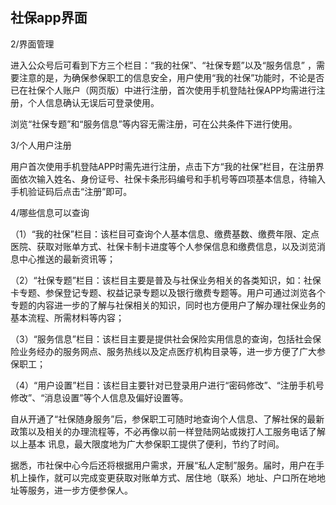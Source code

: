 ## 社保app界面

2/界面管理

进入公众号后可看到下方三个栏目：“我的社保”、“社保专题”以及“服务信息” ，需要注意的是，为确保参保职工的信息安全，用户使用“我的社保”功能时，不论是否已在社保个人账户（网页版）中进行注册，首次使用手机登陆社保APP均需进行注册，个人信息确认无误后可登录使用。

浏览“社保专题”和“服务信息”等内容无需注册，可在公共条件下进行使用。

3/个人用户注册

用户首次使用手机登陆APP时需先进行注册，点击下方“我的社保”栏目，在注册界面依次输入姓名、身份证号、社保卡条形码编号和手机号等四项基本信息，待输入手机验证码后点击“注册”即可。

4/哪些信息可以查询

（1）“我的社保”栏目：该栏目可查询个人基本信息、缴费基数、缴费年限、定点医院、获取对账单方式、社保卡制卡进度等个人参保信息和缴费信息，以及浏览消息中心推送的最新资讯等；

（2）“社保专题”栏目：该栏目主要是普及与社保业务相关的各类知识，如：社保卡专题、参保登记专题、权益记录专题以及银行缴费专题等。用户可通过浏览各个专题的内容进一步的了解与社保相关的知识，同时也方便用户了解办理社保业务的基本流程、所需材料等内容；

（3）“服务信息”栏目：该栏目主要是提供社会保险实用信息的查询，包括社会保险业务经办的服务网点、服务热线以及定点医疗机构目录等，进一步方便了广大参保职工；

（4）“用户设置”栏目：该栏目主要针对已登录用户进行“密码修改”、“注册手机号修改”、“消息设置”等个人信息及偏好设置等。

自从开通了“社保随身服务”后，参保职工可随时地查询个人信息、了解社保的最新政策以及相关的办理流程等，不必再像以前一样登陆网站或拨打人工服务电话了解以上基本 讯息，最大限度地为广大参保职工提供了便利，节约了时间。

据悉，市社保中心今后还将根据用户需求，开展“私人定制”服务。届时，用户在手机上操作，就可以完成变更获取对账单方式、居住地（联系）地址、户口所在地地址等服务，进一步方便参保人。